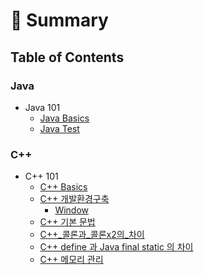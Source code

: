 # 📑 Summary

## Table of Contents

### Java
  - Java 101
    - [Java Basics](Java/101/01_Java_basic.md)
    - [Java Test](Java/101/02_Java_test)

### C++
  - C++ 101
    - [C++ Basics](C++/101/C++개요와_역사.md)
    - [C++ 개발환경구축](C++/101/C++개발_환경_구축.md)
      - [Window](C++/101/Window.md)
    - [C++ 기본 문법](C++/101/C++기본문법.md)
    - [C++_콜론과_콜론x2의_차이](C++/101/C++_콜론과_콜론x2의_차이.md)
    - [C++ define 과 Java final static 의 차이](C++/101/C++define_과_final_static의_차이.md)
    - [C++ 메모리 관리](C++/101/C++메모리관리.md)

